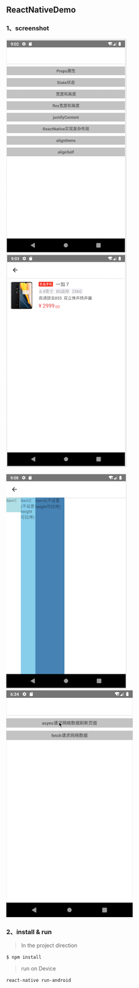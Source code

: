 ## ReactNativeDemo

### 1、screenshot

![](capture/1.png)    ![](capture/2.png)

![](capture/3.png)    ![](capture/4.gif)


### 2、install & run

> In the project direction 

    $ npm install
    
    
> run on Device

    react-native run-android
